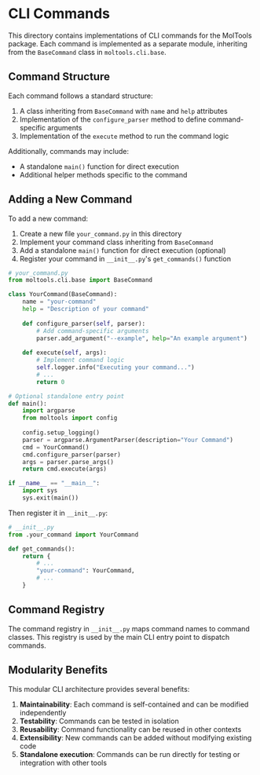# CLI Commands

This directory contains implementations of CLI commands for the MolTools package. Each command is implemented as a separate module, inheriting from the `BaseCommand` class in `moltools.cli.base`.

## Command Structure

Each command follows a standard structure:
1. A class inheriting from `BaseCommand` with `name` and `help` attributes
2. Implementation of the `configure_parser` method to define command-specific arguments
3. Implementation of the `execute` method to run the command logic

Additionally, commands may include:
- A standalone `main()` function for direct execution
- Additional helper methods specific to the command

## Adding a New Command

To add a new command:

1. Create a new file `your_command.py` in this directory
2. Implement your command class inheriting from `BaseCommand`
3. Add a standalone `main()` function for direct execution (optional)
4. Register your command in `__init__.py`'s `get_commands()` function

```python
# your_command.py
from moltools.cli.base import BaseCommand

class YourCommand(BaseCommand):
    name = "your-command"
    help = "Description of your command"
    
    def configure_parser(self, parser):
        # Add command-specific arguments
        parser.add_argument("--example", help="An example argument")
    
    def execute(self, args):
        # Implement command logic
        self.logger.info("Executing your command...")
        # ...
        return 0

# Optional standalone entry point
def main():
    import argparse
    from moltools import config
    
    config.setup_logging()
    parser = argparse.ArgumentParser(description="Your Command")
    cmd = YourCommand()
    cmd.configure_parser(parser)
    args = parser.parse_args()
    return cmd.execute(args)

if __name__ == "__main__":
    import sys
    sys.exit(main())
```

Then register it in `__init__.py`:

```python
# __init__.py
from .your_command import YourCommand

def get_commands():
    return {
        # ...
        "your-command": YourCommand,
        # ...
    }
```

## Command Registry

The command registry in `__init__.py` maps command names to command classes. This registry is used by the main CLI entry point to dispatch commands.

## Modularity Benefits

This modular CLI architecture provides several benefits:
1. **Maintainability**: Each command is self-contained and can be modified independently
2. **Testability**: Commands can be tested in isolation
3. **Reusability**: Command functionality can be reused in other contexts
4. **Extensibility**: New commands can be added without modifying existing code
5. **Standalone execution**: Commands can be run directly for testing or integration with other tools